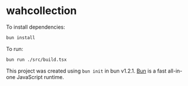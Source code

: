 # wahcollection

To install dependencies:

```bash
bun install
```

To run:

```bash
bun run ./src/build.tsx
```

This project was created using `bun init` in bun v1.2.1. [Bun](https://bun.sh) is a fast all-in-one JavaScript runtime.
